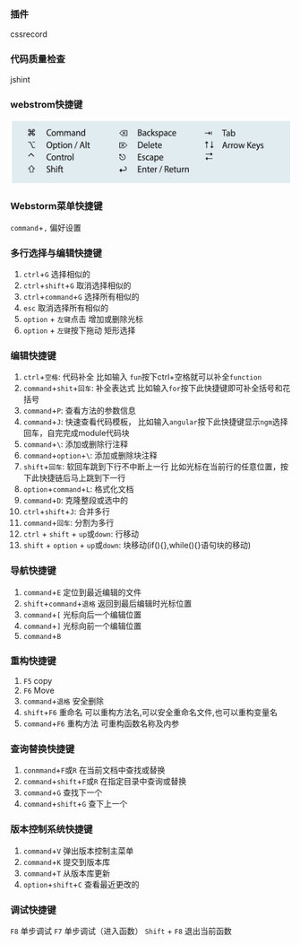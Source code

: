 ### 插件
cssrecord

### 代码质量检查
jshint

### webstrom快捷键

![mac keys](/images/MacKeys.png?raw=true)

### Webstorm菜单快捷键
`command`+`,` 偏好设置

### 多行选择与编辑快捷键

1. `ctrl`+`G` 选择相似的 
2. `ctrl`+`shift`+`G` 取消选择相似的 
3. `ctrl`+`command`+`G` 选择所有相似的 
4. `esc` 取消选择所有相似的 
5. `option` + `左键`点击 增加或删除光标 
6. `option` + `左键`按下拖动 矩形选择 

### 编辑快捷键
1.  `ctrl`+`空格`: 代码补全 比如输入 `fun`按下ctrl+空格就可以补全`function`
2.  `command`+`shit`+`回车`: 补全表达式 比如输入`for`按下此快捷键即可补全括号和花括号
3.  `command`+`P`: 查看方法的参数信息
4.  `command`+`J`: 快速查看代码模板， 比如输入`angular`按下此快捷键显示`ngm`选择回车，自完完成module代码块
5.  `command`+`\`: 添加或删除行注释
6.  `command`+`option`+`\`: 添加或删除块注释
7.  `shift`+`回车`: 软回车跳到下行不中断上一行  比如光标在当前行的任意位置，按下此快捷链后马上跳到下一行
8.  `option`+`command`+`L`: 格式化文档
9.  `command`+`D`: 克隆整段或选中的
10. `ctrl`+`shift`+`J`: 合并多行
11. `command`+`回车`: 分割为多行
12. `ctrl` + `shift` + `up`或`down`: 行移动
13. `shift` + `option` + `up`或`down`: 块移动(if(){},while(){}语句块的移动)

### 导航快捷键

1. `command`+`E` 定位到最近编辑的文件
2. `shift`+`command`+`退格` 返回到最后编辑时光标位置
3. `command`+`[` 光标向后一个编辑位置
4. `command`+`]` 光标向前一个编辑位置
5. `command`+`B`

### 重构快捷键
1. `F5` copy
2. `F6` Move
3. `command`+`退格` 安全删除
4. `shift`+`F6` 重命名  可以重构方法名,可以安全重命名文件,也可以重构变量名
5. `command`+`F6` 重构方法 可重构函数名称及内参

### 查询替换快捷键

1. `conmmand`+`F`或`R` 在当前文档中查找或替换
2. `command`+`shift`+`F`或`R` 在指定目录中查询或替换
3. `command`+`G` 查找下一个
4. `command`+`shift`+`G` 查下上一个

### 版本控制系统快捷键

1. `command`+`V` 弹出版本控制主菜单
2. `command`+`K` 提交到版本库
3. `command`+`T` 从版本库更新
4. `option`+`shift`+`C` 查看最近更改的

### 调试快捷键

`F8` 单步调试
`F7` 单步调试（进入函数）
`Shift` + `F8` 退出当前函数


